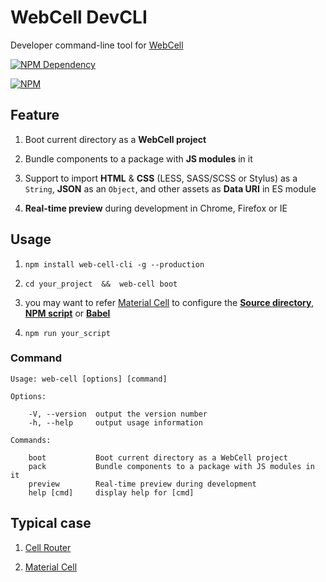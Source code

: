 # WebCell DevCLI

Developer command-line tool for [WebCell](https://web-cell.tk/)

[![NPM Dependency](https://david-dm.org/EasyWebApp/DevCLI.svg)](https://david-dm.org/EasyWebApp/DevCLI)

[![NPM](https://nodei.co/npm/web-cell-cli.png?downloads=true&downloadRank=true&stars=true)](https://nodei.co/npm/web-cell-cli/)



## Feature

 1. Boot current directory as a **WebCell project**

 2. Bundle components to a package with **JS modules** in it

 3. Support to import **HTML** & **CSS** (LESS, SASS/SCSS or Stylus) as a `String`, **JSON** as an `Object`, and other assets as **Data URI** in ES module

 4. **Real-time preview** during development in Chrome, Firefox or IE



## Usage

 1. `npm install web-cell-cli -g --production`

 2. `cd your_project  &&  web-cell boot`

 3. you may want to refer [Material Cell][1] to configure the
    [**Source directory**](https://github.com/EasyWebApp/material-cell/blob/master/package.json#L24),
    [**NPM script**](https://github.com/EasyWebApp/material-cell/blob/master/package.json#L29) or
    [**Babel**](https://github.com/EasyWebApp/material-cell/blob/master/package.json#L55)

 4. `npm run your_script`



### Command

    Usage: web-cell [options] [command]

    Options:

        -V, --version  output the version number
        -h, --help     output usage information

    Commands:

        boot           Boot current directory as a WebCell project
        pack           Bundle components to a package with JS modules in it
        preview        Real-time preview during development
        help [cmd]     display help for [cmd]



## Typical case

 1. [Cell Router](https://easywebapp.github.io/cell-router/)

 2. [Material Cell][1]



[1]: https://web-cell-ht.ml "Offical component library of WebCell (based on Material Design lite v1.3)"

